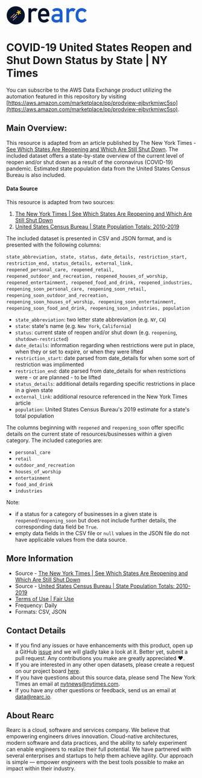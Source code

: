 <a href="https://www.rearc.io/data/">
    <img src="./rearc_logo_rgb.png" alt="Rearc Logo" title="Rearc Logo" height="52" />
</a>

# COVID-19 United States Reopen and Shut Down Status by State | NY Times

You can subscribe to the AWS Data Exchange product utilizing the automation featured in this repository by visiting [https://aws.amazon.com/marketplace/pp/prodview-ejbvrkmiwc5so](https://aws.amazon.com/marketplace/pp/prodview-ejbvrkmiwc5so). 

## Main Overview:
This resource is adapted from an article published by The New York Times - [See Which States Are Reopening and Which Are Still Shut Down](https://www.nytimes.com/interactive/2020/us/states-reopen-map-coronavirus.html). The included dataset offers a state-by-state overview of the current level of reopen and/or shut down as a result of the coronavirus (COVID-19) pandemic. Estimated state population data from the United States Census Bureau is also included.

#### Data Source
This resource is adapted from two sources:
1. [The New York Times | See Which States Are Reopening and Which Are Still Shut Down](https://www.nytimes.com/interactive/2020/us/states-reopen-map-coronavirus.html)
2. [United States Census Bureau | State Population Totals: 2010-2019](https://www.census.gov/data/datasets/time-series/demo/popest/2010s-state-total.html)

The included dataset is presented in CSV and JSON format, and is presented with the following columns:

`state_abbreviation, state, status, date_details, restriction_start, restriction_end, status_details, external_link, reopened_personal_care, reopened_retail, reopened_outdoor_and_recreation, reopened_houses_of_worship, reopened_entertainment, reopened_food_and_drink, reopened_industries, reopening_soon_personal_care, reopening_soon_retail, reopening_soon_outdoor_and_recreation, reopening_soon_houses_of_worship, reopening_soon_entertainment, reopening_soon_food_and_drink, reopening_soon_industries, population`

- `state_abbreviation`: two letter state abbreviation (e.g. `NY`, `CA`)
- `state`: state's name (e.g. `New York`, `California`)
- `status`: current state of reopen and/or shut down (e.g. `reopening`, `shutdown-restricted`)
- `date_details`: information regarding when restrictions were put in place, when they or set to expire, or when they were lifted
- `restriction_start`: date parsed from date_details for when some sort of restriction was implimented
- `restriction_end`: date parsed from date_details for when restrictions were - or are planned - to be lifted
- `status_details`: additional details regarding specific restrictions in place in a given state
- `external_link`: additional resource referenced in the New York Times article
- `population`: United States Census Bureau's 2019 estimate for a state's total population

The columns beginning with `reopened` and `reopening_soon` offer specific details on the current state of resources/businesses within a given category. The included categories are:
- `personal_care`
- `retail`
- `outdoor_and_recreation`
- `houses_of_worship`
- `entertainment`
- `food_and_drink`
- `industries`

Note:
- if a  status for a category of businesses in a given state is `reopened`/`reopening_soon` but does not include further details, the corresponding data field be `True`.
- empty data fields in the CSV file or `null` values in the JSON file do not have applicable values from the data source.

## More Information
- Source - [The New York Times | See Which States Are Reopening and Which Are Still Shut Down](https://www.nytimes.com/interactive/2020/us/states-reopen-map-coronavirus.html)
- Source - [United States Census Bureau | State Population Totals: 2010-2019](https://www.census.gov/data/datasets/time-series/demo/popest/2010s-state-total.html)
- [Terms of Use | Fair Use](https://www.copyright.gov/fair-use/more-info.html)
- Frequency: Daily
- Formats: CSV, JSON

## Contact Details
- If you find any issues or have enhancements with this product, open up a GitHub [issue](https://github.com/rearc-data/nyt-states-reopen-status-covid-19/issues) and we will gladly take a look at it. Better yet, submit a pull request. Any contributions you make are greatly appreciated :heart:.
- If you are interested in any other open datasets, please create a request on our project board [here](https://github.com/rearc-data/covid-datasets-aws-data-exchange/projects/1).
- If you have questions about this source data, please send The New York Times an email at nytnews@nytimes.com.
- If you have any other questions or feedback, send us an email at data@rearc.io.

## About Rearc
Rearc is a cloud, software and services company. We believe that empowering engineers drives innovation. Cloud-native architectures, modern software and data practices, and the ability to safely experiment can enable engineers to realize their full potential. We have partnered with several enterprises and startups to help them achieve agility. Our approach is simple — empower engineers with the best tools possible to make an impact within their industry.

